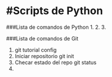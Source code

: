 #Scripts de Python
=================================================

###Lista de comandos de Python
1. 
2. 
3. 



###Lista de comandos de Git
1. git tutorial config
2. Iniciar repositorio
git init
3. Checar estado del repo
git status
4. 

